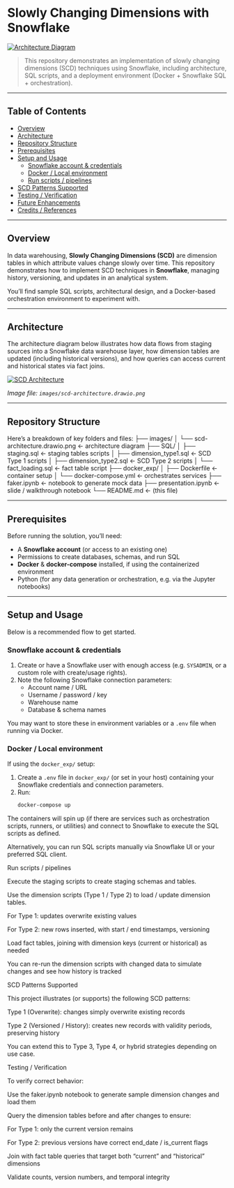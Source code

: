 # Slowly Changing Dimensions with Snowflake

[![Architecture Diagram](images/scd-architecture.drawio.png)](images/scd-architecture.drawio.png)

> This repository demonstrates an implementation of slowly changing dimensions (SCD) techniques using Snowflake, including architecture, SQL scripts, and a deployment environment (Docker + Snowflake SQL + orchestration).

---

## Table of Contents

- [Overview](#overview)  
- [Architecture](#architecture)  
- [Repository Structure](#repository-structure)  
- [Prerequisites](#prerequisites)  
- [Setup and Usage](#setup-and-usage)  
  - [Snowflake account & credentials](#snowflake-account--credentials)  
  - [Docker / Local environment](#docker--local-environment)  
  - [Run scripts / pipelines](#run-scripts--pipelines)  
- [SCD Patterns Supported](#scd-patterns-supported)  
- [Testing / Verification](#testing--verification)  
- [Future Enhancements](#future-enhancements)  
- [Credits / References](#credits--references)  

---

## Overview

In data warehousing, **Slowly Changing Dimensions (SCD)** are dimension tables in which attribute values change slowly over time. This repository demonstrates how to implement SCD techniques in **Snowflake**, managing history, versioning, and updates in an analytical system.

You’ll find sample SQL scripts, architectural design, and a Docker-based orchestration environment to experiment with.

---

## Architecture

The architecture diagram below illustrates how data flows from staging sources into a Snowflake data warehouse layer, how dimension tables are updated (including historical versions), and how queries can access current and historical states via fact joins.

[![SCD Architecture](images/scd-architecture.drawio.png)](images/scd-architecture.drawio.png)

*Image file: `images/scd-architecture.drawio.png`*

---

## Repository Structure

Here’s a breakdown of key folders and files:
├── images/
│ └── scd-architecture.drawio.png ← architecture diagram
├── SQL/
│ ├── staging.sql ← staging tables scripts
│ ├── dimension_type1.sql ← SCD Type 1 scripts
│ ├── dimension_type2.sql ← SCD Type 2 scripts
│ └── fact_loading.sql ← fact table script
├── docker_exp/
│ ├── Dockerfile ← container setup
│ └── docker-compose.yml ← orchestrates services
├── faker.ipynb ← notebook to generate mock data
├── presentation.ipynb ← slide / walkthrough notebook
└── README.md ← (this file)

---

## Prerequisites

Before running the solution, you’ll need:

- A **Snowflake account** (or access to an existing one)  
- Permissions to create databases, schemas, and run SQL  
- **Docker** & **docker-compose** installed, if using the containerized environment  
- Python (for any data generation or orchestration, e.g. via the Jupyter notebooks)  

---

## Setup and Usage

Below is a recommended flow to get started.

### Snowflake account & credentials

1. Create or have a Snowflake user with enough access (e.g. `SYSADMIN`, or a custom role with create/usage rights).  
2. Note the following Snowflake connection parameters:
   - Account name / URL  
   - Username / password / key  
   - Warehouse name  
   - Database & schema names  

You may want to store these in environment variables or a `.env` file when running via Docker.

### Docker / Local environment

If using the `docker_exp/` setup:

1. Create a `.env` file in `docker_exp/` (or set in your host) containing your Snowflake credentials and connection parameters.  
2. Run:
   ```bash
   docker-compose up
The containers will spin up (if there are services such as orchestration scripts, runners, or utilities) and connect to Snowflake to execute the SQL scripts as defined.

Alternatively, you can run SQL scripts manually via Snowflake UI or your preferred SQL client.

Run scripts / pipelines

Execute the staging scripts to create staging schemas and tables.

Use the dimension scripts (Type 1 / Type 2) to load / update dimension tables.

For Type 1: updates overwrite existing values

For Type 2: new rows inserted, with start / end timestamps, versioning

Load fact tables, joining with dimension keys (current or historical) as needed

You can re-run the dimension scripts with changed data to simulate changes and see how history is tracked

SCD Patterns Supported

This project illustrates (or supports) the following SCD patterns:

Type 1 (Overwrite): changes simply overwrite existing records

Type 2 (Versioned / History): creates new records with validity periods, preserving history

You can extend this to Type 3, Type 4, or hybrid strategies depending on use case.

Testing / Verification

To verify correct behavior:

Use the faker.ipynb notebook to generate sample dimension changes and load them

Query the dimension tables before and after changes to ensure:

For Type 1: only the current version remains

For Type 2: previous versions have correct end_date / is_current flags

Join with fact table queries that target both “current” and “historical” dimensions

Validate counts, version numbers, and temporal integrity

